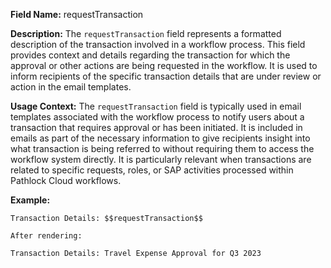 **Field Name:** requestTransaction

**Description:** The `requestTransaction` field represents a formatted description of the transaction involved in a workflow process. This field provides context and details regarding the transaction for which the approval or other actions are being requested in the workflow. It is used to inform recipients of the specific transaction details that are under review or action in the email templates.

**Usage Context:** The `requestTransaction` field is typically used in email templates associated with the workflow process to notify users about a transaction that requires approval or has been initiated. It is included in emails as part of the necessary information to give recipients insight into what transaction is being referred to without requiring them to access the workflow system directly. It is particularly relevant when transactions are related to specific requests, roles, or SAP activities processed within Pathlock Cloud workflows.

**Example:** 

    Transaction Details: $$requestTransaction$$

    After rendering:

    Transaction Details: Travel Expense Approval for Q3 2023